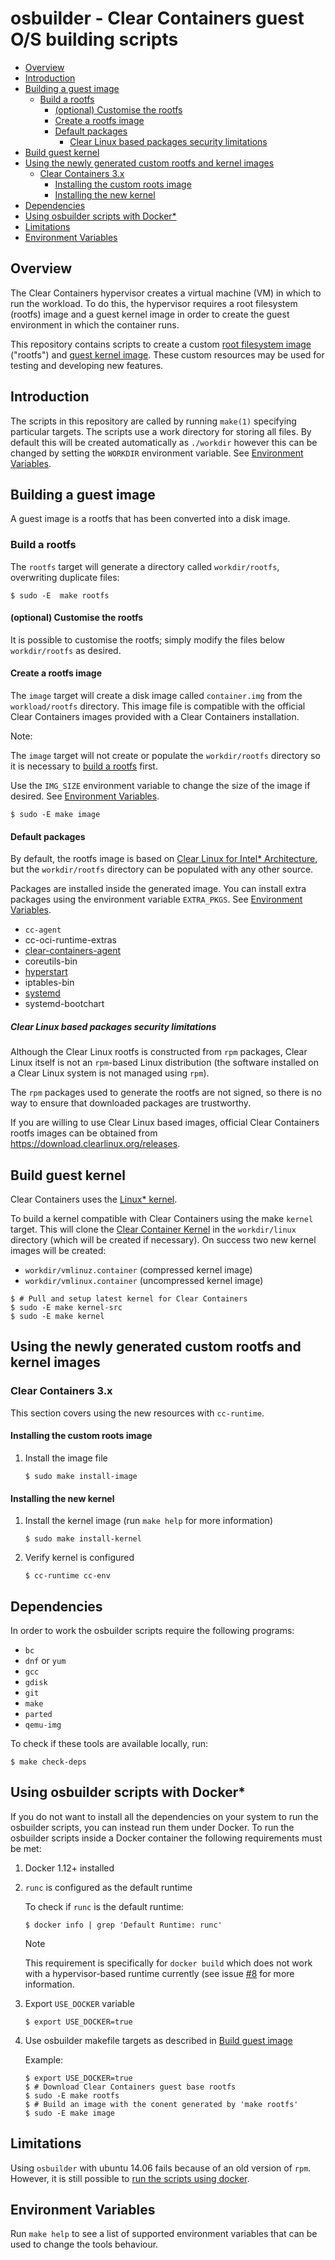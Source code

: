 # osbuilder - Clear Containers guest O/S building scripts

* [Overview](#overview)
* [Introduction](#introduction)
* [Building a guest image](#building-a-guest-image)
    * [Build a rootfs](#build-a-rootfs)
      * [(optional) Customise the rootfs](#(optional)-customise-the-rootfs)
      * [Create a rootfs image](#create-a-rootfs-image)
      * [Default packages](#default-packages)
        * [Clear Linux based packages security limitations](#clear-linux-based-packages-security-limitations)
* [Build guest kernel](#build-guest-kernel)
* [Using the newly generated custom rootfs and kernel images](#using-the-newly-generated-custom-rootfs-and-kernel-images)
    * [Clear Containers 3.x](#clear-containers-3.x)
        * [Installing the custom roots image](#installing-the-custom-roots-image)
        * [Installing the new kernel](#installing-the-new-kernel)
* [Dependencies](#dependencies)
* [Using osbuilder scripts with Docker*](#using-osbuilder-scripts-with-docker)
* [Limitations](#limitations)
* [Environment Variables](#environment-variables)


## Overview

The Clear Containers hypervisor creates a virtual machine (VM) in which to run
the workload. To do this, the hypervisor requires a root filesystem (rootfs) image
and a guest kernel image in order to create the guest environment in
which the container runs.

This repository contains scripts to create a custom
[root filesystem image](https://github.com/clearcontainers/runtime/blob/master/docs/architecture/architecture.md#root-filesystem-image) ("rootfs") and [guest kernel image](https://github.com/clearcontainers/runtime/blob/master/docs/architecture/architecture.md#guest-kernel). These custom resources may be used for testing and developing new features.

## Introduction

The scripts in this repository are called by running `make(1)` specifying
particular targets. The scripts use a work directory for storing all files. By
default this will be created automatically as `./workdir` however this can be
changed by setting the `WORKDIR` environment variable. See [Environment Variables](#environment-variables).

## Building a guest image

A guest image is a rootfs that has been converted into a disk image.

### Build a rootfs

The `rootfs` target will generate a directory called `workdir/rootfs`,
overwriting duplicate files:

```
$ sudo -E  make rootfs
```

#### (optional) Customise the rootfs

It is possible to customise the rootfs; simply modify the files below
`workdir/rootfs` as desired.

#### Create a rootfs image

The `image` target will create a disk image called `container.img` from the `workload/rootfs` directory. This image file is compatible with the official Clear Containers images provided with a Clear Containers installation.

Note:

The `image` target will not create or populate the `workdir/rootfs` directory
so it is necessary to [build a rootfs](#build-a-rootfs) first.

Use the `IMG_SIZE` environment variable to change the size of the image if
desired. See [Environment Variables](#environment-variables).

```
$ sudo -E make image
```

#### Default packages

By default, the rootfs image is based on
[Clear Linux for Intel\* Architecture](https://clearlinux.org), but the `workdir/rootfs` directory can be
populated with any other source.

Packages are installed inside the generated image. You can install extra
packages using the environment variable `EXTRA_PKGS`.
See [Environment Variables](#environment-variables).

- `cc-agent`
- cc-oci-runtime-extras
- [clear-containers-agent]
- coreutils-bin
- [hyperstart]
- iptables-bin
- [systemd]
- systemd-bootchart

##### Clear Linux based packages security limitations

Although the Clear Linux rootfs is constructed from `rpm` packages, Clear
Linux itself is not an `rpm`-based Linux distribution (the software installed
on a Clear Linux system is not managed using `rpm`).

The `rpm` packages used to generate the rootfs are not signed, so there is no
way to ensure that downloaded packages are trustworthy.

If you are willing to use Clear Linux based images, official Clear Containers
rootfs images can be obtained from https://download.clearlinux.org/releases.

## Build guest kernel

Clear Containers uses the [Linux* kernel](https://www.kernel.org).

To build a kernel compatible with Clear Containers using the make `kernel` target. This
will clone the [Clear Container Kernel] in the `workdir/linux` directory
(which will be created if necessary). On success two new kernel images will be created:
  - `workdir/vmlinuz.container` (compressed kernel image)
  - `workdir/vmlinux.container` (uncompressed kernel image)


```
$ # Pull and setup latest kernel for Clear Containers
$ sudo -E make kernel-src
$ sudo -E make kernel
```

## Using the newly generated custom rootfs and kernel images

### Clear Containers 3.x

This section covers using the new resources with `cc-runtime`.

#### Installing the custom roots image

1. Install the image file
   ```
   $ sudo make install-image
   ```


#### Installing the new kernel

1. Install the kernel image (run `make help` for more information)
   ```
   $ sudo make install-kernel
   ```

1. Verify kernel is configured
   ```
   $ cc-runtime cc-env
   ```

## Dependencies

In order to work the osbuilder scripts require the following programs:

- `bc`
- `dnf` or `yum`
- `gcc`
- `gdisk`
- `git`
- `make`
- `parted`
- `qemu-img`

To check if these tools are available locally, run:

```
$ make check-deps
```

## Using osbuilder scripts with Docker*

If you do not want to install all the dependencies on your system to run
the osbuilder scripts, you can instead run them under Docker. To run the
osbuilder scripts inside a Docker container the following requirements must be
met:

1. Docker 1.12+ installed
 
2. `runc` is configured as the default runtime

   To check if `runc` is the default runtime:

   ```
   $ docker info | grep 'Default Runtime: runc'
   ```

   Note

   This requirement is specifically for `docker build` which does not work
   with a hypervisor-based runtime currently (see issue
   [\#8](https://github.com/clearcontainers/osbuilder/issues/8)
   for more information.

3. Export `USE_DOCKER` variable

   ```
   $ export USE_DOCKER=true
   ```
4. Use osbuilder makefile targets as described in [Build guest image](#Build-guest-image)

   Example:
   ```
   $ export USE_DOCKER=true
   $ # Download Clear Containers guest base rootfs
   $ sudo -E make rootfs
   $ # Build an image with the conent generated by 'make rootfs'
   $ sudo -E make image
   ```

## Limitations

Using `osbuilder` with ubuntu 14.06 fails because of an old version of `rpm`.
However, it is still possible to [run the scripts using docker](#Using-osbuilder-scripts-with-docker).


## Environment Variables

Run `make help` to see a list of supported environment variables that can be
used to change the tools behaviour.

[systemd]: <https://www.freedesktop.org/wiki/Software/systemd/>

[hyperstart]: <https://github.com/clearcontainers/hyperstart>

[clear-containers-agent]: <https://github.com/clearcontainers/agent>

[Clear Container Kernel]: <https://github.com/clearcontainers/linux>
